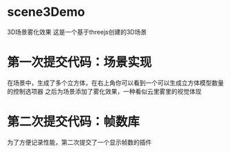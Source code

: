 # scene3Demo
3D场景雾化效果
这是一个基于threejs创建的3D场景

# 第一次提交代码：场景实现
在场景中，生成了多个立方体，在右上角你可以看到一个可以生成立方体模型数量的控制选项器
之后为场景添加了雾化效果，一种看似云里雾里的视觉体现

# 第二次提交代码：帧数库
为了方便记录性能，第二次提交了一个显示帧数的插件
